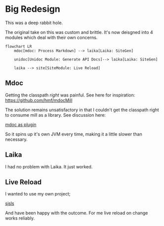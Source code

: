 # Big Redesign

This was a deep rabbit hole.

The original take on this was custom and brittle. It's now deisgned into 4 modules which deal with their own concerns.

```mermaid
flowchart LR
    mdoc[mdoc: Process Markdown] --> laika[Laika: SiteGen]

    unidoc[Unidoc Module: Generate API Docs]--> laika[Laika: SiteGen]

    laika --> site[SiteModule: Live Reload]
```

## Mdoc

Getting the classpath _right_ was painful. See here for inspiration:
https://github.com/hmf/mdocMill

The solution remains unsatisfactory in that I couldn't get the classpath right to consume mill as a library. See discussion here:

[mdoc as plugin](https://github.com/com-lihaoyi/mill/discussions/5733)

So it spins up it's own JVM every time, making it a little slower than necessary.


## Laika

I had no problem with Laika. It just worked.

## Live Reload

I wanted to use my own project;

[sjsls](https://github.com/Quafadas/live-server-scala-cli-js)

And have been happy with the outcome. For me live reload on change works reliably.




